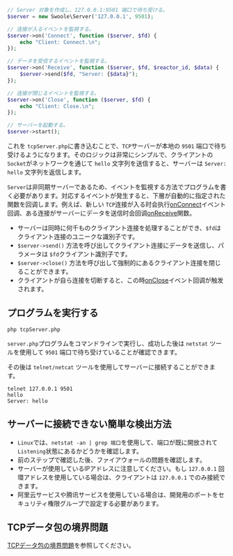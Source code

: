 ```php
// Server 对象を作成し、127.0.0.1:9501 端口で待ち受ける。
$server = new Swoole\Server('127.0.0.1', 9501);

// 连接が入るイベントを監視する。
$server->on('Connect', function ($server, $fd) {
    echo "Client: Connect.\n";
});

// データを受信するイベントを監視する。
$server->on('Receive', function ($server, $fd, $reactor_id, $data) {
    $server->send($fd, "Server: {$data}");
});

// 连接が閉じるイベントを監視する。
$server->on('Close', function ($server, $fd) {
    echo "Client: Close.\n";
});

// サーバーを起動する。
$server->start();
```

これを `tcpServer.php`に書き込むことで、`TCP`サーバーが本地の `9501` 端口で待ち受けるようになります。そのロジックは非常にシンプルで、クライアントの `Socket`がネットワークを通じて `hello` 文字列を送信すると、サーバーは `Server: hello` 文字列を返信します。

`Server`は非同期サーバーであるため、イベントを監視する方法でプログラムを書く必要があります。対応するイベントが発生すると、下層が自動的に指定された関数を回调します。例えば、新しい `TCP`连接が入る时会执行[onConnect](/server/events?id=onconnect)イベント回调、ある连接がサーバーにデータを送信时会回调[onReceive](/server/events?id=onreceive)関数。

* サーバーは同時に何千ものクライアント连接を処理することができ、`$fd`はクライアント连接のユニークな識別子です。
* `$server->send()` 方法を呼び出してクライアント连接にデータを送信し、パラメータは `$fd`クライアント識別子です。
* `$server->close()` 方法を呼び出して強制的にあるクライアント连接を閉じることができます。
* クライアントが自ら连接を切断すると、この時[onClose](/server/events?id=onclose)イベント回调が触发されます。

## プログラムを実行する

```shell
php tcpServer.php
```

`server.php`プログラムをコマンドラインで実行し、成功した後は `netstat` ツールを使用して `9501` 端口で待ち受けていることが確認できます。

その後は `telnet/netcat` ツールを使用してサーバーに接続することができます。

```shell
telnet 127.0.0.1 9501
hello
Server: hello
```

## サーバーに接続できない簡単な検出方法

* `Linux`では、`netstat -an | grep 端口`を使用して、端口が既に開放されて `Listening`状態にあるかどうかを確認します。
* 前のステップで確認した後、ファイアウォールの問題を確認します。
* サーバーが使用しているIPアドレスに注意してください。もし `127.0.0.1` 回環アドレスを使用している場合は、クライアントは `127.0.0.1` でのみ接続できます。
* 阿里云サービスや腾讯サービスを使用している場合は、開発用のポートをセキュリティ権限グループで設定する必要があります。

## TCPデータ包の境界問題

[TCPデータ包の境界問題](/learn?id=tcp数据包边界问题)を参照してください。
```
